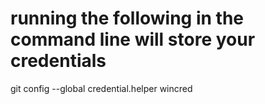 # running the following in the command line will store your credentials
git config --global credential.helper wincred